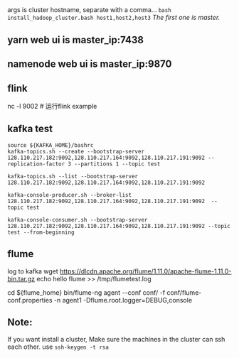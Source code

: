 ##
args is cluster hostname, separate with a comma...
`bash install_hadoop_cluster.bash host1,host2,host3`
*The first one is master.*

## yarn web ui is master_ip:7438
## namenode web ui is master_ip:9870

## flink
nc -l 9002 # 运行flink example


## kafka test
``` shell
source ${KAFKA_HOME}/bashrc
kafka-topics.sh --create --bootstrap-server 128.110.217.182:9092,128.110.217.164:9092,128.110.217.191:9092 --replication-factor 3 --partitions 1 --topic test

kafka-topics.sh --list --bootstrap-server 128.110.217.182:9092,128.110.217.164:9092,128.110.217.191:9092

kafka-console-producer.sh --broker-list 128.110.217.182:9092,128.110.217.164:9092,128.110.217.191:9092  --topic test

kafka-console-consumer.sh --bootstrap-server 128.110.217.182:9092,128.110.217.164:9092,128.110.217.191:9092 --topic test --from-beginning
```

## flume
log to kafka
wget https://dlcdn.apache.org/flume/1.11.0/apache-flume-1.11.0-bin.tar.gz
echo hello flume >> /tmp/flumetest.log

cd ${flume_home}
bin/flume-ng agent --conf conf/ -f conf/flume-conf.properties -n agent1 -Dflume.root.logger=DEBUG,console

## Note:
If you want install a cluster, Make sure the machines in the cluster can ssh each other.
use `ssh-keygen -t rsa`
